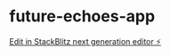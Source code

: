 # future-echoes-app

[Edit in StackBlitz next generation editor ⚡️](https://stackblitz.com/~/github.com/lakshmigandi/future-echoes-app)